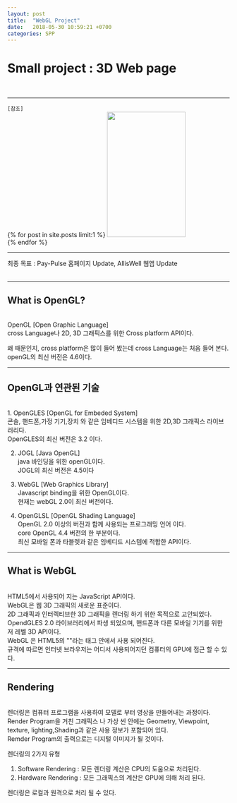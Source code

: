 ```yaml
---
layout: post
title:  "WebGL Project"
date:   2018-05-30 10:59:21 +0700
categories: SPP
---
```

<h1> Small project : 3D Web page </h1> <br>

---
`[참조]` <br>
{% for post in site.posts limit:1 %}
<img src="https://paypulse.github.io/assets/images/webGLStudy.png" width="178" height="284"/>  
{% endfor %}
<br>

---
<div class="redFont"> 최종 목표 : Pay-Pulse 홈페이지 Update, AllisWell 웹앱 Update <br>
</div><br>

---
<h2>What is OpenGL?</h2><br>
OpenGL [Open Graphic Language]<br>
cross Language나 2D, 3D 그래픽스를 위한 Cross platform API이다.<br>

왜 때문인지, cross platform은 많이 들어 봤는데 cross Language는 처음 들어 본다.<br>
openGL의 최신 버전은 4.6이다. <br>

---
<h2>OpenGL과 연관된 기술</h2><br>
1. OpenGLES [OpenGL for Embeded System] <br>
콘솔, 핸드폰,가정 기기,장치 와 같은 임베디드 시스템을 위한 2D,3D 그래픽스 라이브러리다.<br>
OpenGLES의 최신 버전은 3.2 이다. <br>

2. JOGL [Java OpenGL] <br>
java 바인딩을 위한 openGL이다. <br>
JOGL의 최신 버전은 4.5이다 <br>

3. WebGL [Web Graphics Library] <br>
Javascript binding을 위한 OpenGL이다. <br>
현재는 webGL 2.0이 최신 버전이다. <br>

4. OpenGLSL [OpenGL Shading Language] <br>
OpenGL 2.0 이상의 버전과 함께 사용되는 프로그래밍 언어 이다. <br>
core OpenGL 4.4 버전의 한 부분이다. <br>
최신 모바일 폰과 타블렛과 같은 임베디드 시스템에 적합한 API이다. <br>

---
<h2>What is WebGL</h2><br>
HTML5에서 사용되어 지는 JavaScript API이다. <br>
WebGL은 웹 3D 그래픽의 새로운 표준이다. <br>
2D 그래픽과 인터렉티브한 3D 그래픽을 렌더링 하기 위한 목적으로 고안되었다. <br>
OpendGLES 2.0 라이브러리에서 파생 되었으며, 핸드폰과 다른 모바일 기기를 위한 저 레벨 3D API이다.<br>
WebGL 은 HTML5의  "<canvas>"라는 태그 안에서 사용 되어진다.<br>
규격에 따르면 인터넷 브라우저는 어디서 사용되어지던 컴퓨터의 GPU에 접근 할 수 있다. <br>

---
<h2>Rendering</h2><br>
렌더링은 컴퓨터 프로그램을 사용하여 모델로 부터 영상을 만들어내는 과정이다.<br>
Render Program을 거친 그래픽스 나 가상 씬 안에는 Geometry, Viewpoint, texture, lighting,Shading과 같은 사용 정보가 포함되어 있다. <br>
Remder Program의 출력으로는 디지털 이미지가 될 것이다. <br>

렌더링의 2가지 유형 <br>
1. Software Rendering : 모든 렌더링 계산은 CPU의 도움으로 처리된다. <br>
2. Hardware Rendering : 모든 그래픽스의 계산은 GPU에 의해 처리 된다. <br>

렌더링은 로컬과 원격으로 처리 될 수 있다. <br>

